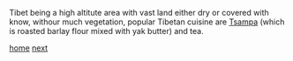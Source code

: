 Tibet being a high altitute area with vast land either dry or covered with know, withour much vegetation, popular Tibetan cuisine are [Tsampa](tsampa.md) (which is roasted barlay flour mixed with yak butter) and tea.

[home](../../Tibet.md)
[next](traditional\dress.md)